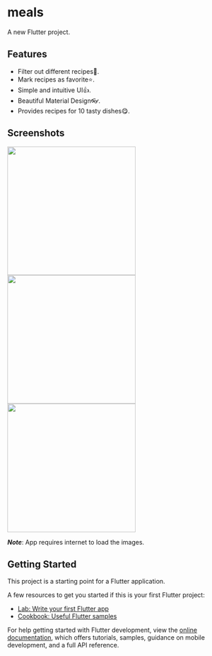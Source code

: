 # meals

A new Flutter project.

## Features
- Filter out different recipes:hamburger:.
- Mark recipes as favorite:star:.
- Simple and intuitive UI:thumbsup:.
- Beautiful Material Design:eyeglasses:.
- Provides recipes for 10 tasty dishes:yum:.

## Screenshots
[<img src="screenshots/Home_Screen_Meal_Categories.png" width="290">](screenshots/Home_Screen_Meal_Categories.png)
[<img src="screenshots/Side_Drawer.png" width="290">](screenshots/Side_Drawer.png)
[<img src="screenshots/Filters_Screen_Selected.png" width="290">](screenshots/filters.png)

***Note***: App requires internet to load the images.

## Getting Started

This project is a starting point for a Flutter application.

A few resources to get you started if this is your first Flutter project:

- [Lab: Write your first Flutter app](https://docs.flutter.dev/get-started/codelab)
- [Cookbook: Useful Flutter samples](https://docs.flutter.dev/cookbook)

For help getting started with Flutter development, view the
[online documentation](https://docs.flutter.dev/), which offers tutorials,
samples, guidance on mobile development, and a full API reference.

